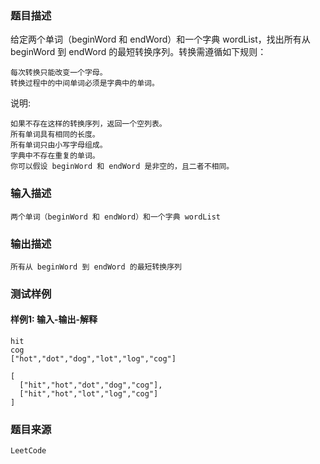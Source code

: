 ### 题目描述

给定两个单词（beginWord 和 endWord）和一个字典 wordList，找出所有从 beginWord 到 endWord 的最短转换序列。转换需遵循如下规则：


	每次转换只能改变一个字母。
	转换过程中的中间单词必须是字典中的单词。


说明:


	如果不存在这样的转换序列，返回一个空列表。
	所有单词具有相同的长度。
	所有单词只由小写字母组成。
	字典中不存在重复的单词。
	你可以假设 beginWord 和 endWord 是非空的，且二者不相同。

### 输入描述

```
两个单词（beginWord 和 endWord）和一个字典 wordList
```
### 输出描述

```
所有从 beginWord 到 endWord 的最短转换序列
```

### 测试样例
#### 样例1: 输入-输出-解释
```
hit
cog
["hot","dot","dog","lot","log","cog"]
```
```
[
  ["hit","hot","dot","dog","cog"],
  ["hit","hot","lot","log","cog"]
]
```
### 题目来源  
`LeetCode`
